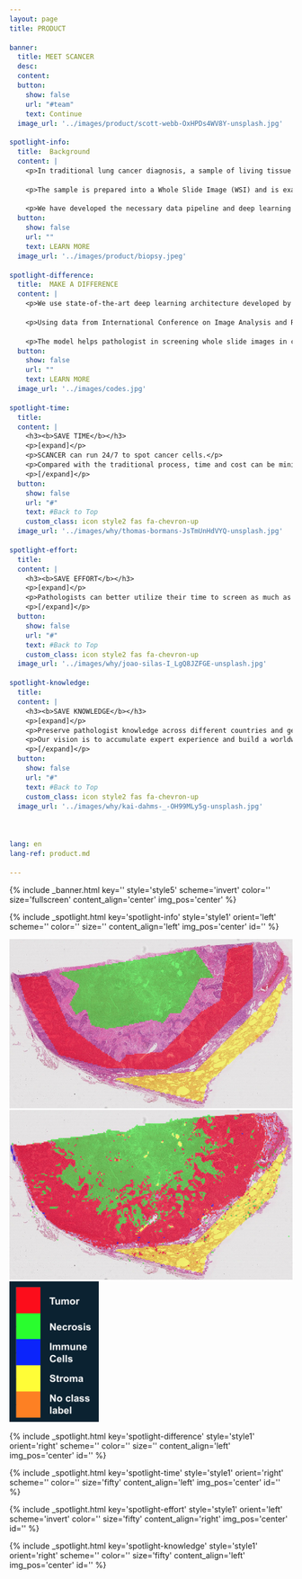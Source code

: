 ```yaml
---
layout: page
title: PRODUCT

banner:
  title: MEET SCANCER
  desc:
  content: 
  button:
    show: false
    url: "#team"
    text: Continue
  image_url: '../images/product/scott-webb-OxHPDs4WV8Y-unsplash.jpg'

spotlight-info:
  title:  Background
  content: |
    <p>In traditional lung cancer diagnosis, a sample of living tissue is extracted from the patient through lung biopsy.</p>

    <p>The sample is prepared into a Whole Slide Image (WSI) and is examined by an expert pathologist under a microscope. The report provides information to determine which treatment to undertake.</p>

    <p>We have developed the necessary data pipeline and deep learning model for this process. The following picture shows one of the biopsy slide.</p>
  button:
    show: false
    url: ""
    text: LEARN MORE
  image_url: '../images/product/biopsy.jpeg'

spotlight-difference:
  title:  MAKE A DIFFERENCE
  content: |
    <p>We use state-of-the-art deep learning architecture developed by Google.</p>

    <p>Using data from International Conference on Image Analysis and Recognition 2018 (ICIAR 2018). We achieve 0.95 F1-score.</p>

    ​<p>The model helps pathologist in screening whole slide images in cell level and detect areas with anomalous cells.</p> 
  button:
    show: false
    url: ""
    text: LEARN MORE
  image_url: '../images/codes.jpg'

spotlight-time:
  title: 
  content: |
    <h3><b>SAVE TIME</b></h3>
    <p>[expand]</p>
    <p>​SCANCER can run 24/7 to spot cancer cells.</p>
    <p>Compared with the traditional process, time and cost can be minimised.</p>
    <p>[/expand]</p>
  button:
    show: false
    url: "#"
    text: #Back to Top
    custom_class: icon style2 fas fa-chevron-up
  image_url: '../images/why/thomas-bormans-JsTmUnHdVYQ-unsplash.jpg'

spotlight-effort:
  title: 
  content: |
    <h3><b>SAVE EFFORT</b></h3>
    <p>[expand]</p>
    <p>Pathologists can better utilize their time to screen as much as cases  and work on researches time as fast as they can.</p>
    <p>[/expand]</p>
  button:
    show: false
    url: "#"
    text: #Back to Top
    custom_class: icon style2 fas fa-chevron-up
  image_url: '../images/why/joao-silas-I_LgQ8JZFGE-unsplash.jpg'

spotlight-knowledge:
  title: 
  content: |
    <h3><b>SAVE KNOWLEDGE</b></h3>
    <p>[expand]</p>
    <p>Preserve pathologist knowledge across different countries and generation.</p>
    <p>Our vision is to accumulate expert experience and build a worldwide knowledge hub for cancer cell prediction.</p>
    <p>[/expand]</p>
  button:
    show: false
    url: "#"
    text: #Back to Top
    custom_class: icon style2 fas fa-chevron-up
  image_url: '../images/why/kai-dahms-_-OH99MLy5g-unsplash.jpg'



lang: en
lang-ref: product.md

---
```

<!-- Welcome Banner -->
{% include _banner.html key='' style='style5' scheme='invert' color='' size='fullscreen' content_align='center' img_pos='center' %}

<!-- Background Info -->
{% include _spotlight.html key='spotlight-info' style='style1' orient='left' scheme='' color='' size='' content_align='left' img_pos='center' id='' %}

<!-- <section class="banner fullscreen style5 orient-center invert content-align-center onscroll-image-fade-in">
  <div class="swiper-container gallery-top">
    <div class="swiper-wrapper">
      <div class="swiper-slide" style="background-image:url(../images/product/slider/18S4174-12_2019-05-20 17_06_17.scn_heatmap.png)"></div>
      <div class="swiper-slide" style="background-image:url(../images/product/slider/18S4174-12_2019-05-20 17_06_17.scn_prediction_heatmap.png)"></div>
      <div class="swiper-slide" style="background-image:url(../images/product/slider/18S5470-5_2019-05-20 15_31_58.scn_heatmap.png)"></div>
      <div class="swiper-slide" style="background-image:url(../images/product/slider/18S5470-5_2019-05-20 15_31_58.scn_prediction_heatmap.png)"></div>
      <div class="swiper-slide" style="background-image:url(../images/product/slider/18S5470-7_2019-05-20 19_40_27.scn_heatmap.png)"></div>
      <div class="swiper-slide" style="background-image:url(../images/product/slider/18S5470-7_2019-05-20 19_40_27.scn_prediction_heatmap.png)"></div>
    </div>
    <div class="swiper-button-next swiper-button-white"></div>
    <div class="swiper-button-prev swiper-button-white"></div>
  </div>
  <div class="swiper-container gallery-thumbs">
    <div class="swiper-wrapper">
      <div class="swiper-slide" style="background-image:url(../images/product/slider/18S4174-12_2019-05-20 17_06_17.scn_heatmap.png)"></div>
      <div class="swiper-slide" style="background-image:url(../images/product/slider/18S4174-12_2019-05-20 17_06_17.scn_prediction_heatmap.png)"></div>
      <div class="swiper-slide" style="background-image:url(../images/product/slider/18S5470-5_2019-05-20 15_31_58.scn_heatmap.png)"></div>
      <div class="swiper-slide" style="background-image:url(../images/product/slider/18S5470-5_2019-05-20 15_31_58.scn_prediction_heatmap.png)"></div>
      <div class="swiper-slide" style="background-image:url(../images/product/slider/18S5470-7_2019-05-20 19_40_27.scn_heatmap.png)"></div>
      <div class="swiper-slide" style="background-image:url(../images/product/slider/18S5470-7_2019-05-20 19_40_27.scn_prediction_heatmap.png)"></div>
    </div>
  </div>
</section> -->

<!-- <section class="spotlight mostscreen style6 invert orient-center content-align-center onscroll-image-fade-in">

  <div class="swiper-container">
    <div class="swiper-wrapper">
      <div class="swiper-slide"><img src = '../images/product/slider/18S4174-12_2019-05-20 17_06_17.scn_heatmap.png'></div>
      <div class="swiper-slide"><img src = '../images/product/slider/18S4174-12_2019-05-20 17_06_17.scn_prediction_heatmap.png'></div>
      <div class="swiper-slide"><img src = '../images/product/slider/18S5470-5_2019-05-20 15_31_58.scn_heatmap.png'></div>
      <div class="swiper-slide"><img src = '../images/product/slider/18S5470-5_2019-05-20 15_31_58.scn_prediction_heatmap.png'></div>
      <div class="swiper-slide"><img src = '../images/product/slider/18S5470-7_2019-05-20 19_40_27.scn_heatmap.png'></div>
      <div class="swiper-slide"><img src = '../images/product/slider/18S5470-7_2019-05-20 19_40_27.scn_prediction_heatmap.png'></div>
    </div>
    <div class="swiper-pagination"></div>
    <div class="swiper-button-next"></div>
    <div class="swiper-button-prev"></div>
  </div>
</section> -->




<section class="spotlight fullscreen style6 invert orient-center content-align-center onscroll-image-fade-in">
  <div id="container1" class="twentytwenty-container">
 <!-- The before image is first -->
 <img src="../images/product/slider/18S5470-5_2019-05-20 15_31_58.scn_heatmap.png" />
 <!-- The after image is last -->
 <img src="../images/product/slider/18S5470-5_2019-05-20 15_31_58.scn_prediction_heatmap.png" />
</div>

  <div class="content">
    <img src="../images/product/legend.png" style="max-height: 250px;">
  </div>

</section>


<!-- <div id="pinContainer">
	<div id="slideContainer">
		<section class="panel blue">
			<b>ONE</b>
		</section>
		<section class="panel turqoise">
			<b>TWO</b>
		</section>
		<section class="panel green">
			<b>THREE</b>
		</section>
		<section class="panel bordeaux">
			<b>FOUR</b>
		</section>
	</div>
</div> -->


<!-- Make a Difference -->
{% include _spotlight.html key='spotlight-difference' style='style1' orient='right' scheme='' color='' size='' content_align='left' img_pos='center' id='' %}

<!-- Properties -->
{% include _spotlight.html key='spotlight-time' style='style1' orient='right' scheme='' color='' size='fifty' content_align='left' img_pos='center' id='' %}

{% include _spotlight.html key='spotlight-effort' style='style1' orient='left' scheme='invert' color='' size='fifty' content_align='right' img_pos='center' id='' %}

{% include _spotlight.html key='spotlight-knowledge' style='style1' orient='right' scheme='' color='' size='fifty' content_align='left' img_pos='center' id='' %}